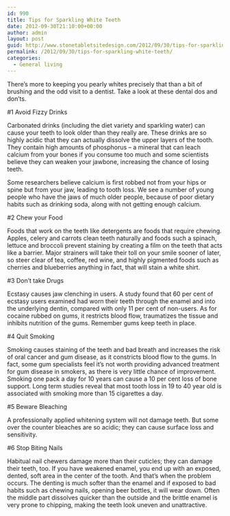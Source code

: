 ```yaml
---
id: 990
title: Tips for Sparkling White Teeth
date: 2012-09-30T21:10:00+00:00
author: admin
layout: post
guid: http://www.stonetabletsitedesign.com/2012/09/30/tips-for-sparkling-white-teeth/
permalink: /2012/09/30/tips-for-sparkling-white-teeth/
categories:
  - General living
---
```

There’s more to keeping you pearly whites precisely that than a bit of brushing and the odd visit to a dentist. Take a look at these dental dos and don’ts.

#1 Avoid Fizzy Drinks

Carbonated drinks (including the diet variety and sparkling water) can cause your teeth to look older than they really are. These drinks are so highly acidic that they can actually dissolve the upper layers of the tooth. They contain high amounts of phosphorus &#8211; a mineral that can leach calcium from your bones if you consume too much and some scientists believe they can weaken your jawbone, increasing the chance of losing teeth.

Some researchers believe calcium is first robbed not from your hips or spine but from your jaw, leading to tooth loss. We see a number of young people who have the jaws of much older people, because of poor dietary habits such as drinking soda, along with not getting enough calcium.

#2 Chew your Food

Foods that work on the teeth like detergents are foods that require chewing. Apples, celery and carrots clean teeth naturally and foods such a spinach, lettuce and broccoli prevent staining by creating a film on the teeth that acts like a barrier. Major strainers will take their toll on your smile sooner of later, so steer clear of tea, coffee, red wine, and highly pigmented foods such as cherries and blueberries anything in fact, that will stain a white shirt.

#3 Don’t take Drugs

Ecstasy causes jaw clenching in users. A study found that 60 per cent of ecstasy users examined had worn their teeth through the enamel and into the underlying dentin, compared with only 11 per cent of non-users. As for cocaine rubbed on gums, it restricts blood flow, traumatizes the tissue and inhibits nutrition of the gums. Remember gums keep teeth in place.

#4 Quit Smoking

Smoking causes staining of the teeth and bad breath and increases the risk of oral cancer and gum disease, as it constricts blood flow to the gums. In fact, some gum specialists feel it’s not worth providing advanced treatment for gum disease in smokers, as there is very little chance of improvement. Smoking one pack a day for 10 years can cause a 10 per cent loss of bone support. Long term studies reveal that most tooth loss in 19 to 40 year old is associated with smoking more than 15 cigarettes a day.

#5 Beware Bleaching

A professionally applied whitening system will not damage teeth. But some over the counter bleaches are so acidic; they can cause surface loss and sensitivity.

#6 Stop Biting Nails

Habitual nail chewers damage more than their cuticles; they can damage their teeth, too. If you have weakened enamel, you end up with an exposed, dented, soft area in the center of the tooth. And that’s when the problem occurs. The denting is much softer than the enamel and if exposed to bad habits such as chewing nails, opening beer bottles, it will wear down. Often the middle part dissolves quicker than the outside and the brittle enamel is very prone to chipping, making the teeth look uneven and unattractive.